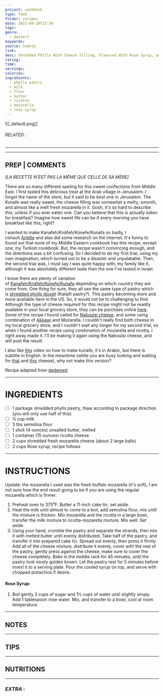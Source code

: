 ```yaml
---
project: cookbook
type: food
folder: recipes
date: 2023-09-20T22:39
tags: 
genre:
  - dessert
keywords: 
source: Sophie
link: 
desc: Shredded Phillo With Cheese Filling, Flavored With Rose Syrup,_and Top With Pistachios
rating: 
time: 
servings: 
calories: 
ingredients:
  - phyllo pastry
  - milk
  - flour
  - butter
  - ricotta
  - mozarella
  - rose syrup
---
```


![[_default.png]]
###### *RELATED* : 
---


---
## PREP | COMMENTS

_[LA RECETTE N’EST PAS LA MÊME QUE CELLE DE SA MÈRE]_

There are so many different speling for this sweet confections from Middle East. I first tasted this delicious treat at the Arab village in Jerusalem. I forgot the name of the store, but it said to be best one in Jerusalem. The Kunafe was really sweet, the cheese filling was somewhat a melty, smooth, and almost like a melt fresh mozarella in it. Gosh, it's so hard to describe this, unless if you ever eaten one. Can you believe that this is actually eaten for breakfast? Imagine how sweet life can be if every morning you have breakfast like this, right?

I wanted to make Kanafeh/Knāfeh/Künefe/Kunafa so badly, I consult [Arlette](http://phoeniciangourmet.blogspot.com/) and also did some research on the internet. It's funny to found out that none of my Middle Eastern cookbook has this recipe, except one, my Turkish cookbook. But, the recipe wasn't convincing enough, and the directions was a bit confusing. So I decided to do my first trial, using my own imagination, which turned out to be a disaster and unpalatable. Then, the second trial was, I must say I was quite happy with, my family like it, although it was absolutely different taste then the one I've tasted in Israel.

I know there are plenty of variation of [Kanafeh/Knāfeh/Künefe/Kunafa](http://en.wikipedia.org/wiki/Kanafeh) depending on which country they are come from. One thing for sure, they all use the same type of pastry which is [shredded phyllo dough](http://www.saveur.com/article/Kitchen/Shredded-Phyllo-Dough) (Kataifi pastry?). This pastry becoming more and more available here in the US. So, it would not be to challenging to find. Although the type of cheese required for this recipe might not be readily available in your local grocery store, they can be purchase online [here](http://mdgoods.com/productssearch.asp?cat=Dairy). Some of the recipe I found called for [Naboulsi cheese](http://en.wikipedia.org/wiki/Nabulsi_cheese), and some using combination of [Akkawi](http://en.wikipedia.org/wiki/Akkawi) and Mozarella. I couldn't really find both cheese in my local grocery store, and I couldn't wait any longer for my second trial, so when I found another recipe using combination of mozarella and ricotta, I right away made it. I'll be making it again using the Naboulsi cheese, and will post the result.

I also like [this](http://www.youtube.com/watch?v=NekSzNWex5o&feature=related) video on how to make kunafe, it's in Arabic, but there is subtitle in English. In the meantime (while you are busy looking and waiting for [that](http://en.wikipedia.org/wiki/Nabulsi_cheese) and [this](http://en.wikipedia.org/wiki/Akkawi) cheese), why not make this version?

Recipe adapted from [dedemed](http://www.dedemed.com/index.php/Dessert-Recipes/BEST-KANAFEH-RECIPE-KNAFEH-KUNEFE-RECIPE.html#axzz0kLKTng4r)

---
# INGREDIENTS

- [ ] 1 package shredded phyllo pastry, thaw according to package direction (you will only use half of this)
- [ ] ½ cup milk
- [ ] 3 tbs semolina flour
- [ ] 1 stick (4 ounces) unsalted butter, melted
- [ ] 1 container (15 ounces) ricotta cheese
- [ ] 2 cups shredded fresh mozarella cheese (about 2 large balls)
- [ ] 2 cups Rose syrup, recipe follows

---
# INSTRUCTIONS

Update: the mozarella I used was the fresh buffalo mozarella (it's soft), I am not sure how the end result going to be if you are using the regular mozarella which is firmer.

  
1. Preheat oven to 375⁰F. Butter a 11-inch cake tin, set aside.
2. Heat the milk until almost to come to a boil, add semolina flour, mix until the mixture is thicken. Mix mozarella and the ricotta in a large bowl, transfer the milk mixture to ricotta-mozarella mixture. Mix well. Set aside.
3. Using your hand, crumble the pastry and separate the strands, then mix it with melted butter until evenly distributed. Take half of the pastry, and transfer it into prepared cake tin. Spread out evenly, then press it firmly. Add all of the cheese mixture, distribute it evenly, cover with the rest of the pastry, gently press against the cheese, make sure to cover the cheese completely. Bake in the middle rack for 45 minutes, until the pastry look nicely golden brown. Let the pastry rest for 5 minutes before invert it to a serving plate. Pour the cooled syrup on top, and serve with chopped pistachios if desire.
    
#### Rose Syrup:

1. Boil gently 2 cups of sugar and 1½ cups of water until slightly sirupy. Add 1 tablespoon rose water. Mix, and transfer to a bowl, cool at room temperature.

---
## NOTES



---
## TIPS



---
## NUTRITIONS



---
### *EXTRA* :



